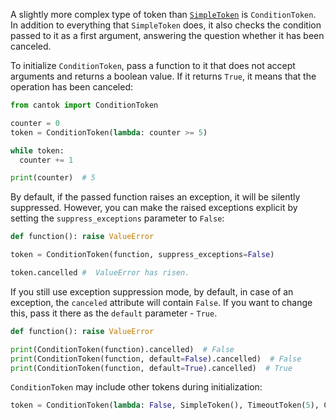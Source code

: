 A slightly more complex type of token than [`SimpleToken`](/types_of_tokens/SimpleToken/) is `ConditionToken`. In addition to everything that `SimpleToken` does, it also checks the condition passed to it as a first argument, answering the question whether it has been canceled.

To initialize `ConditionToken`, pass a function to it that does not accept arguments and returns a boolean value. If it returns `True`, it means that the operation has been canceled:

```python
from cantok import ConditionToken

counter = 0
token = ConditionToken(lambda: counter >= 5)

while token:
  counter += 1

print(counter)  # 5
```

By default, if the passed function raises an exception, it will be silently suppressed. However, you can make the raised exceptions explicit by setting the `suppress_exceptions` parameter to `False`:

```python
def function(): raise ValueError

token = ConditionToken(function, suppress_exceptions=False)

token.cancelled #  ValueError has risen.
```

If you still use exception suppression mode, by default, in case of an exception, the `canceled` attribute will contain `False`. If you want to change this, pass it there as the `default` parameter - `True`.

```python
def function(): raise ValueError

print(ConditionToken(function).cancelled)  # False
print(ConditionToken(function, default=False).cancelled)  # False
print(ConditionToken(function, default=True).cancelled)  # True
```

`ConditionToken` may include other tokens during initialization:

```python
token = ConditionToken(lambda: False, SimpleToken(), TimeoutToken(5), CounterToken(20))  # Includes all additional restrictions of the passed tokens.
```
